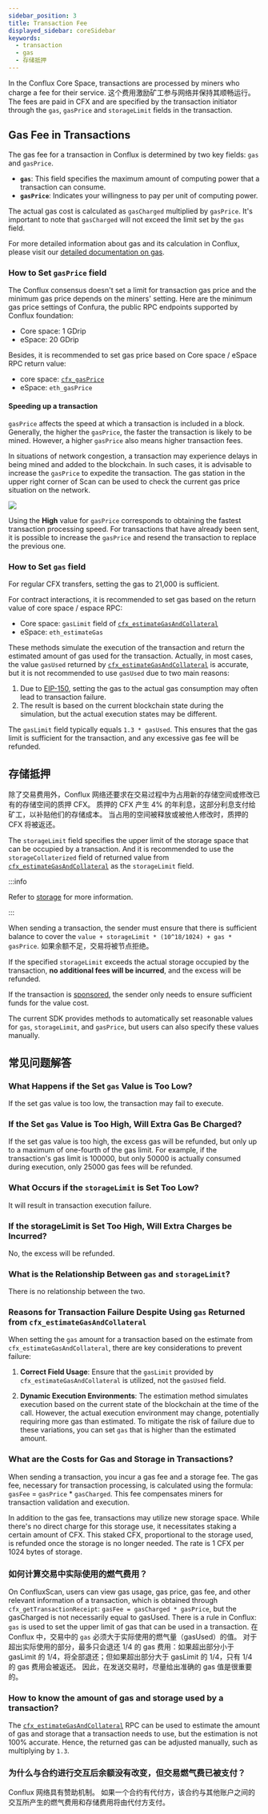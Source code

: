 ```yaml
---
sidebar_position: 3
title: Transaction Fee
displayed_sidebar: coreSidebar
keywords:
  - transaction
  - gas
  - 存储抵押
---
```


In the Conflux Core Space, transactions are processed by miners who charge a fee for their service. 这个费用激励矿工参与网络并保持其顺畅运行。 The fees are paid in CFX and are specified by the transaction initiator through the `gas`, `gasPrice` and `storageLimit` fields in the transaction.

## Gas Fee in Transactions

The gas fee for a transaction in Conflux is determined by two key fields: `gas` and `gasPrice`.

- **`gas`**: This field specifies the maximum amount of computing power that a transaction can consume.
- **`gasPrice`**: Indicates your willingness to pay per unit of computing power.

The actual gas cost is calculated as `gasCharged` multiplied by `gasPrice`. It's important to note that `gasCharged` will not exceed the limit set by the `gas` field.

For more detailed information about gas and its calculation in Conflux, please visit our [detailed documentation on gas](/docs/general/conflux-basics/gas.md).

### How to Set `gasPrice` field

The Conflux consensus doesn't set a limit for transaction gas price and the minimum gas price depends on the miners' setting. Here are the minimum gas price settings of Confura, the public RPC endpoints supported by Conflux foundation:

- Core space: 1 GDrip
- eSpace: 20 GDrip

Besides, it is recommended to set gas price based on Core space / eSpace RPC return value:

- core space: [`cfx_gasPrice`](/docs/core/build/json-rpc/cfx-namespace#cfx_gasprice)
- eSpace: `eth_gasPrice`

#### Speeding up a transaction

`gasPrice` affects the speed at which a transaction is included in a block. Generally, the higher the `gasPrice`, the faster the transaction is likely to be mined. However, a higher `gasPrice` also means higher transaction fees.

In situations of network congestion, a transaction may experience delays in being mined and added to the blockchain. In such cases, it is advisable to increase the `gasPrice` to expedite the transaction. The gas station in the upper right corner of Scan can be used to check the current gas price situation on the network.

![](./img/scan-gas-price2.png)

Using the **High** value for `gasPrice` corresponds to obtaining the fastest transaction processing speed. For transactions that have already been sent, it is possible to increase the `gasPrice` and resend the transaction to replace the previous one.

### How to Set `gas` field

For regular CFX transfers, setting the gas to 21,000 is sufficient.

For contract interactions, it is recommended to set gas based on the return value of core space / espace RPC:

- Core space: `gasLimit` field of [`cfx_estimateGasAndCollateral`](/docs/core/build/json-rpc/cfx-namespace/#cfx_estimategasandcollateral)
- eSpace: `eth_estimateGas`

These methods simulate the execution of the transaction and return the estimated amount of gas used for the transaction. Actually, in most cases, the value `gasUsed` returned by [`cfx_estimateGasAndCollateral`](/docs/core/build/json-rpc/cfx-namespace/#cfx_estimategasandcollateral) is accurate, but it is not recommended to use `gasUsed` due to two main reasons:

1. Due to [EIP-150](https://eips.ethereum.org/EIPS/eip-150), setting the gas to the actual gas consumption may often lead to transaction failure.
2. The result is based on the current blockchain state during the simulation, but the actual execution states may be different.

The `gasLimit` field typically equals `1.3 * gasUsed`. This ensures that the gas limit is sufficient for the transaction, and any excessive gas fee will be refunded.

## 存储抵押

除了交易费用外，Conflux 网络还要求在交易过程中为占用新的存储空间或修改已有的存储空间的质押 CFX。 质押的 CFX 产生 4% 的年利息，这部分利息支付给矿工，以补贴他们的存储成本。 当占用的空间被释放或被他人修改时，质押的 CFX 将被返还。

The `storageLimit` field specifies the upper limit of the storage space that can be occupied by a transaction. And it is recommended to use the `storageCollaterized` field of returned value from [`cfx_estimateGasAndCollateral`](../../build/json-rpc/cfx-namespace.md#cfx_estimategasandcollateral) as the `storageLimit` field.

:::info

Refer to [storage](../storage.md) for more information.

:::

When sending a transaction, the sender must ensure that there is sufficient balance to cover the `value + storageLimit * (10^18/1024) + gas * gasPrice`. 如果余额不足，交易将被节点拒绝。

If the specified `storageLimit` exceeds the actual storage occupied by the transaction, **no additional fees will be incurred**, and the excess will be refunded.

If the transaction is [sponsored](../internal-contracts/sponsor-whitelist-control.md), the sender only needs to ensure sufficient funds for the value cost.

The current SDK provides methods to automatically set reasonable values for `gas`, `storageLimit`, and `gasPrice`, but users can also specify these values manually.

## 常见问题解答

### What Happens if the Set `gas` Value is Too Low?

If the set gas value is too low, the transaction may fail to execute.

### If the Set `gas` Value is Too High, Will Extra Gas Be Charged?

If the set gas value is too high, the excess gas will be refunded, but only up to a maximum of one-fourth of the gas limit. For example, if the transaction's gas limit is 100000, but only 50000 is actually consumed during execution, only 25000 gas fees will be refunded.

### What Occurs if the `storageLimit` is Set Too Low?

It will result in transaction execution failure.

### If the storageLimit is Set Too High, Will Extra Charges be Incurred?

No, the excess will be refunded.

### What is the Relationship Between `gas` and `storageLimit`?

There is no relationship between the two.

### Reasons for Transaction Failure Despite Using `gas` Returned from `cfx_estimateGasAndCollateral`

When setting the `gas` amount for a transaction based on the estimate from `cfx_estimateGasAndCollateral`, there are key considerations to prevent failure:

1. **Correct Field Usage**: Ensure that the `gasLimit` provided by `cfx_estimateGasAndCollateral` is utilized, not the `gasUsed` field.

2. **Dynamic Execution Environments**: The estimation method simulates execution based on the current state of the blockchain at the time of the call. However, the actual execution environment may change, potentially requiring more gas than estimated. To mitigate the risk of failure due to these variations, you can set `gas` that is higher than the estimated amount.

### What are the Costs for Gas and Storage in Transactions?

When sending a transaction, you incur a gas fee and a storage fee. The gas fee, necessary for transaction processing, is calculated using the formula: `gasFee` = `gasPrice` \* `gasCharged`. This fee compensates miners for transaction validation and execution.

In addition to the gas fee, transactions may utilize new storage space. While there's no direct charge for this storage use, it necessitates staking a certain amount of CFX. This staked CFX, proportional to the storage used, is refunded once the storage is no longer needed. The rate is 1 CFX per 1024 bytes of storage.

### 如何计算交易中实际使用的燃气费用？

On ConfluxScan, users can view gas usage, gas price, gas fee, and other relevant information of a transaction, which is obtained through `cfx_getTransactionReceipt`: `gasFee = gasCharged * gasPrice`, but the gasCharged is not necessarily equal to gasUsed.
There is a rule in Conflux: `gas` is used to set the upper limit of gas that can be used in a transaction. 在 Conflux 中，交易中的 <code>gas</code> 必须大于实际使用的燃气量（gasUsed）的值。
对于超出实际使用的部分，最多只会退还 1/4 的 gas 费用：如果超出部分小于 gasLimit 的 1/4，将全部退还；但如果超出部分大于 gasLimit 的 1/4，只有 1/4 的 gas 费用会被返还。 因此，在发送交易时，尽量给出准确的 gas 值是很重要的。

### How to know the amount of gas and storage used by a transaction?

The [`cfx_estimateGasAndCollateral`](/docs/core/build/json-rpc/cfx-namespace/#cfx_estimategasandcollateral) RPC can be used to estimate the amount of gas and storage that a transaction needs to use, but the estimation is not 100% accurate.
Hence, the returned gas can be adjusted manually, such as multiplying by `1.3`.

### 为什么与合约进行交互后余额没有改变，但交易燃气费已被支付？

Conflux 网络具有赞助机制。 如果一个合约有代付方，该合约与其他账户之间的交互所产生的燃气费用和存储费用将由代付方支付。
